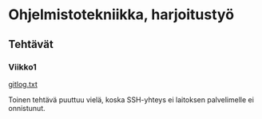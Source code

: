 # Ohjelmistotekniikka, harjoitustyö

## Tehtävät

### Viikko1

[gitlog.txt](https://github.com/danieldenial/ot-harjoitus/blob/main/laskarit/gitlog.txt)

Toinen tehtävä puuttuu vielä, koska SSH-yhteys ei laitoksen palvelimelle ei onnistunut.
